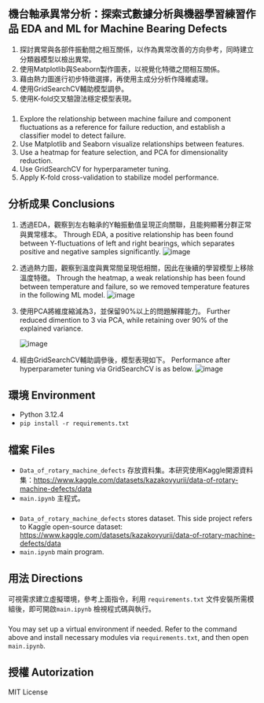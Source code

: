 ## 機台軸承異常分析：探索式數據分析與機器學習練習作品 EDA and ML for Machine Bearing Defects
1. 探討異常與各部件振動間之相互關係，以作為異常改善的方向參考，同時建立分類器模型以檢出異常。
2. 使用Matplotlib與Seaborn製作圖表，以視覺化特徵之間相互關係。
3. 藉由熱力圖進行初步特徵選擇，再使用主成分分析作降維處理。
4. 使用GridSearchCV輔助模型調參。
5. 使用K-fold交叉驗證法穩定模型表現。
###
1. Explore the relationship between machine failure and component fluctuations as a reference for failure reduction, and establish a classifier model to detect failure.
2. Use Matplotlib and Seaborn visualize relationships between features.
3. Use a heatmap for feature selection, and PCA for dimensionality reduction.
4. Use GridSearchCV for hyperparameter tuning.
5. Apply K-fold cross-validation to stabilize model performance.
## 分析成果 Conclusions
1. 透過EDA，觀察到左右軸承的Y軸振動值呈現正向關聯，且能夠顯著分群正常與異常樣本。 Through EDA, a positive relationship has been found between Y-fluctuations of left and right bearings, which separates positive and negative samples significantly.
   ![image](https://github.com/user-attachments/assets/963455ab-10d5-4dcf-a5f9-79f9fdfb1361)
2. 透過熱力圖，觀察到溫度與異常間呈現低相關，因此在後續的學習模型上移除溫度特徵。 Through the heatmap, a weak relationship has been found between temperature and failure, so we removed temperature features in the following ML model.
   ![image](https://github.com/user-attachments/assets/151a3e14-cb41-4506-bf60-d29070df9acb)
3. 使用PCA將維度縮減為3，並保留90%以上的問題解釋能力。 Further reduced dimention to 3 via PCA, while retaining over 90% of the explained variance.

   ![image](https://github.com/user-attachments/assets/30d644f0-1430-4ecc-8892-3fa1014dc9be)
4. 經由GridSearchCV輔助調參後，模型表現如下。 Performance after hyperparameter tuning via GridSearchCV is as below.
  ![image](https://github.com/user-attachments/assets/b968e083-adc9-479b-b707-d18de467074c)

## 環境 Environment
* Python 3.12.4
* `pip install -r requirements.txt`
## 檔案 Files
* `Data_of_rotary_machine_defects` 存放資料集。本研究使用Kaggle開源資料集：https://www.kaggle.com/datasets/kazakovyurii/data-of-rotary-machine-defects/data
* `main.ipynb` 主程式。
###
* `Data_of_rotary_machine_defects` stores dataset. This side project refers to Kaggle open-source dataset: https://www.kaggle.com/datasets/kazakovyurii/data-of-rotary-machine-defects/data
* `main.ipynb` main program.
## 用法 Directions
可視需求建立虛擬環境，參考上面指令，利用 `requirements.txt` 文件安裝所需模組後，即可開啟`main.ipynb` 檢視程式碼與執行。
###
You may set up a virtual environment if needed. Refer to the command above and install necessary modules via `requirements.txt`, and then open `main.ipynb`.
## 授權 Autorization
MIT License
